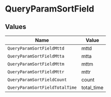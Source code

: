 # QueryParamSortField


## Values

| Name                           | Value                          |
| ------------------------------ | ------------------------------ |
| `QueryParamSortFieldMttd`      | mttd                           |
| `QueryParamSortFieldMtta`      | mtta                           |
| `QueryParamSortFieldMttm`      | mttm                           |
| `QueryParamSortFieldMttr`      | mttr                           |
| `QueryParamSortFieldCount`     | count                          |
| `QueryParamSortFieldTotalTime` | total_time                     |